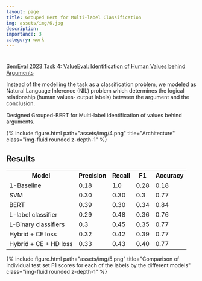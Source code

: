 ```yaml
---
layout: page
title: Grouped Bert for Multi-label Classification
img: assets/img/6.jpg
description: 
importance: 3
category: work
---
```

<h1 class="post-title"> <a href="https://aclanthology.org/2023.semeval-1.222" target="_blank" rel="noopener noreferrer" class="float-right"><i class="fas fa-file-pdf"></i></a></h1>
<a href="https://valueeval.webis.de/">SemEval 2023 Task 4: ValueEval: Identification of Human Values behind Arguments </a>

 Instead of the modelling the task as a classification problem, we modeled as Natural Language Inference (NIL) problem which determines the logical relationship (human values- output labels) between the argument and the conclusion.

 Designed Grouped-BERT for Multi-label identification of values behind arguments.

<div class="row">
    <div class="col-sm mt-md-0">
        {% include figure.html path="assets/img/4.png" title="Architecture" class="img-fluid rounded z-depth-1" %}
    </div>
</div>







<div>
  <h2>Results</h2>
  <table>
    <tr>
      <th>Model</th>
      <th>Precision</th>
      <th>Recall</th>
      <th>F1</th>
      <th>Accuracy</th>
    </tr>
    <tr>
      <td>1-Baseline</td>
      <td>0.18</td>
      <td>1.0</td>
      <td>0.28</td>
      <td>0.18</td>
    </tr>
    <tr>
      <td>SVM</td>
      <td>0.30</td>
      <td>0.30</td>
      <td>0.3</td>
      <td>0.77</td>
    </tr>
    <tr>
      <td>BERT</td>
      <td>0.39</td>
      <td>0.30</td>
      <td>0.34</td>
      <td>0.84</td>
    </tr>
    <tr>
      <td>L-label classifier</td>
      <td>0.29</td>
      <td>0.48</td>
      <td>0.36</td>
      <td>0.76</td>
    </tr>
    <tr>
      <td>L-Binary classifiers</td>
      <td>0.3</td>
      <td>0.45</td>
      <td>0.35</td>
      <td>0.77</td>
    </tr>
    <tr>
      <td>Hybrid + CE loss</td>
      <td>0.32</td>
      <td>0.42</td>
      <td>0.39</td>
      <td>0.77</td>
    </tr>
    <tr>
      <td>Hybrid + CE + HD loss</td>
      <td>0.33</td>
      <td>0.43</td>
      <td>0.40</td>
      <td>0.77</td>
    </tr>
  </table>
</div>






<div class="row">
    <div class="col-sm mt-md-0">
        {% include figure.html path="assets/img/5.png" title="Comparison of individual test set F1 scores for each of the labels by the different models" class="img-fluid rounded z-depth-1" %}
    </div>
</div>